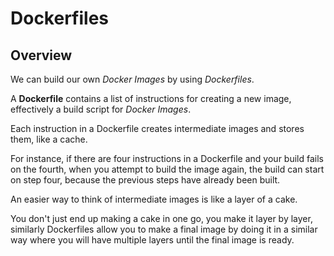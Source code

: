 # Dockerfiles

## Overview

We can build our own *Docker Images* by using *Dockerfiles*. 

A **Dockerfile** contains a list of instructions for creating a new image, effectively a build script for *Docker Images*. 

Each instruction in a Dockerfile creates intermediate images and stores them, like a cache. 

For instance, if there are four instructions in a Dockerfile and your build fails on the fourth,  when you attempt to build the image again, the build can start on step four, because the previous steps have already been built.

An easier way to think of intermediate images is like a layer of a cake. 

You don't just end up making a cake in one go, you make it layer by layer, similarly Dockerfiles allow you to make a final image by doing it in a similar way where you will have multiple layers until the final image is ready.

